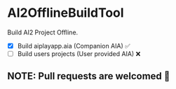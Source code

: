 # AI2OfflineBuildTool
Build AI2 Project Offline.

- [x] Build aiplayapp.aia (Companion AIA) ✅
- [ ] Build users projects (User provided AIA) ❌

<h2>NOTE: Pull requests are welcomed 💐</h2>
